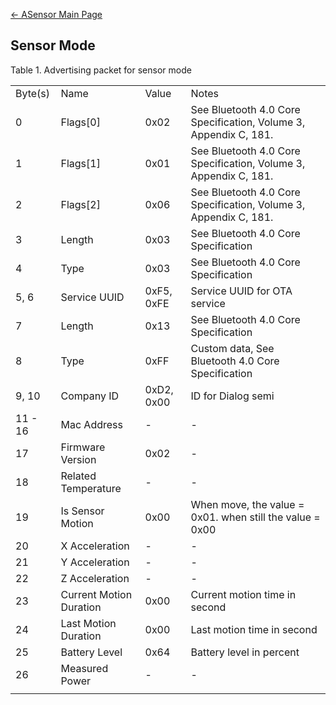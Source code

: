 [← ASensor Main Page](ASensor.md)

## Sensor Mode

Table 1. Advertising packet for sensor
mode

|         |                         |            |                                                                  |
| ------- | ----------------------- | ---------- | ---------------------------------------------------------------- |
| Byte(s) | Name                    | Value      | Notes                                                            |
| 0       | Flags\[0\]              | 0x02       | See Bluetooth 4.0 Core Specification, Volume 3, Appendix C, 181. |
| 1       | Flags\[1\]              | 0x01       | See Bluetooth 4.0 Core Specification, Volume 3, Appendix C, 181. |
| 2       | Flags\[2\]              | 0x06       | See Bluetooth 4.0 Core Specification, Volume 3, Appendix C, 181. |
| 3       | Length                  | 0x03       | See Bluetooth 4.0 Core Specification                             |
| 4       | Type                    | 0x03       | See Bluetooth 4.0 Core Specification                             |
| 5, 6    | Service UUID            | 0xF5, 0xFE | Service UUID for OTA service                                     |
| 7       | Length                  | 0x13       | See Bluetooth 4.0 Core Specification                             |
| 8       | Type                    | 0xFF       | Custom data, See Bluetooth 4.0 Core Specification                |
| 9, 10   | Company ID              | 0xD2, 0x00 | ID for Dialog semi                                               |
| 11 - 16 | Mac Address             | \-         | \-                                                               |
| 17      | Firmware Version        | 0x02       | \-                                                               |
| 18      | Related Temperature     | \-         | \-                                                               |
| 19      | Is Sensor Motion        | 0x00       | When move, the value = 0x01. when still the value = 0x00         |
| 20      | X Acceleration          | \-         | \-                                                               |
| 21      | Y Acceleration          | \-         | \-                                                               |
| 22      | Z Acceleration          | \-         | \-                                                               |
| 23      | Current Motion Duration | 0x00       | Current motion time in second                                    |
| 24      | Last Motion Duration    | 0x00       | Last motion time in second                                       |
| 25      | Battery Level           | 0x64       | Battery level in percent                                         |
| 26      | Measured Power          | \-         | \-                                                               |
|  |